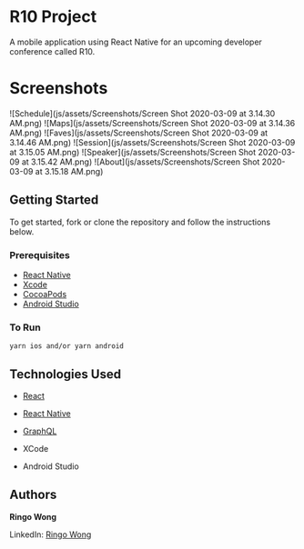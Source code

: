 # R10 Project

A mobile application using React Native for an upcoming developer conference called R10.

# Screenshots

![Schedule](js/assets/Screenshots/Screen Shot 2020-03-09 at 3.14.30 AM.png)
![Maps](js/assets/Screenshots/Screen Shot 2020-03-09 at 3.14.36 AM.png)
![Faves](js/assets/Screenshots/Screen Shot 2020-03-09 at 3.14.46 AM.png)
![Session](js/assets/Screenshots/Screen Shot 2020-03-09 at 3.15.05 AM.png)
![Speaker](js/assets/Screenshots/Screen Shot 2020-03-09 at 3.15.42 AM.png)
![About](js/assets/Screenshots/Screen Shot 2020-03-09 at 3.15.18 AM.png)

## Getting Started

To get started, fork or clone the repository and follow the instructions below.

### Prerequisites

- [React Native](https://facebook.github.io/react-native/)
- [Xcode](https://developer.apple.com/xcode/)
- [CocoaPods](https://cocoapods.org/)
- [Android Studio](https://developer.android.com/studio/)

### To Run

`yarn ios and/or yarn android`

## Technologies Used

- [React](https://reactjs.org/docs/hello-world.html)

- [React Native](https://facebook.github.io/react-native/)

- [GraphQL](https://graphql.org/)

- XCode
- Android Studio

## Authors

**Ringo Wong**

LinkedIn: [Ringo Wong](https://www.linkedin.com/in/ringo-wong)
